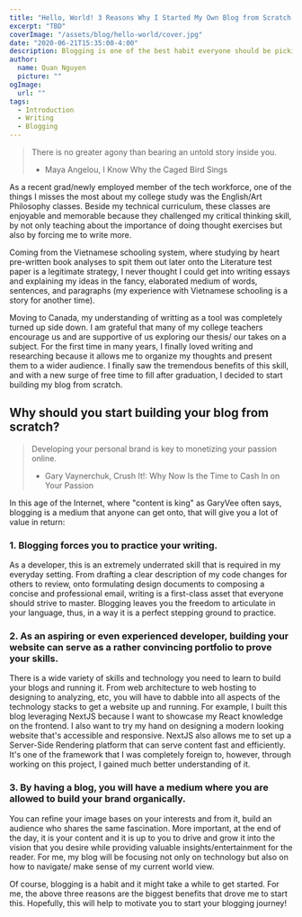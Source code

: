 ```yaml
---
title: "Hello, World! 3 Reasons Why I Started My Own Blog from Scratch and Why You Should Too"
excerpt: "TBD"
coverImage: "/assets/blog/hello-world/cover.jpg"
date: "2020-06-21T15:35:00-4:00"
description: Blogging is one of the best habit everyone should be picking up today. As a developer, I have deceided to built my own blog from the scratch. Read on to find out why you should too!
author:
  name: Quan Nguyen
  picture: ""
ogImage:
  url: ""
tags:
  - Introduction
  - Writing
  - Blogging
---
```


> There is no greater agony than bearing an untold story inside you.
> - Maya Angelou, I Know Why the Caged Bird Sings

As a recent grad/newly employed member of the tech workforce, one of the things I misses the most about my college study was 
the English/Art Philosophy classes. Beside my technical curriculum, these classes are enjoyable and memorable because they challenged my critical thinking skill, by not only teaching about the importance of doing thought exercises but also by forcing me to write more. 

Coming from the Vietnamese schooling system, where studying by heart pre-written book analyses to spit them out later onto the Literature test paper is a legitimate strategy, I never thought I could get into writing essays and explaining my ideas in the fancy, elaborated medium of words, sentences, and paragraphs (my experience with Vietnamese schooling is a story for another time). 

Moving to Canada, my understanding of writting as a tool was completely turned up side down. I am grateful that many of my college teachers encourage us and are supportive of us exploring our thesis/ our takes on a subject. For the first time in many years, I finally loved writing and researching because it allows me to organize my thoughts and present them to a wider audience. I finally saw the tremendous benefits of this skill, and with a new surge of free time to fill after graduation, I decided to start building my blog from scratch.  


## Why should you start building your blog from scratch?
> Developing your personal brand is key to monetizing your passion online.
> - Gary Vaynerchuk, Crush It!: Why Now Is the Time to Cash In on Your Passion

In this age of the Internet, where "content is king" as GaryVee often says, blogging is a medium that anyone can get onto, that will give you a lot of value in return:

### 1. Blogging forces you to practice your writing. 
As a developer, this is an extremely underrated skill that is required in my everyday setting. From drafting a clear description of my code changes for others to review, onto formulating design documents to composing a concise and professional email, writing is a first-class asset that everyone should strive to master. Blogging leaves you the freedom to articulate in your language, thus, in a way it is a perfect stepping ground to practice.
 
### 2. As an aspiring or even experienced developer, building your website can serve as a rather convincing portfolio to prove your skills.
There is a wide variety of skills and technology you need to learn to build your blogs and running it. From web architecture to web hosting to designing to analyzing, etc, you will have to dabble into all aspects of the technology stacks to get a website up and running.  For example, I built this blog leveraging NextJS because I want to showcase my React knowledge on the frontend. I also want to try my hand on designing a modern looking website that's accessible and responsive. NextJS also allows me to set up a Server-Side Rendering platform that can serve content fast and efficiently. It's one of the framework that I was completely foreign to, however, through working on this project, I gained much better understanding of it.

### 3. By having a blog, you will have a medium where you are allowed to build your brand organically. 
You can refine your image bases on your interests and from it, build an audience who shares the same fascination. More important, at the end of the day, it is your content and it is up to you to drive and grow it into the vision that you desire while providing valuable insights/entertainment for the reader. For me, my blog will be focusing not only on technology but also on how to navigate/ make sense of my current world view. 

Of course, blogging is a habit and it might take a while to get started. For me, the above three reasons are the biggest benefits that drove me to start this. Hopefully, this will help to motivate you to start your blogging journey!

